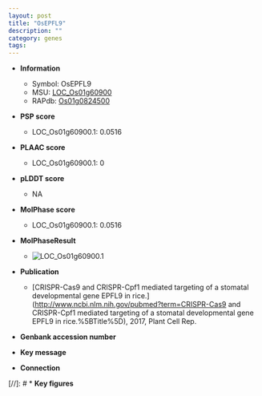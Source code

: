 ```yaml
---
layout: post
title: "OsEPFL9"
description: ""
category: genes
tags: 
---
```


* **Information**  
    + Symbol: OsEPFL9  
    + MSU: [LOC_Os01g60900](http://rice.plantbiology.msu.edu/cgi-bin/ORF_infopage.cgi?orf=LOC_Os01g60900)  
    + RAPdb: [Os01g0824500](http://rapdb.dna.affrc.go.jp/viewer/gbrowse_details/irgsp1?name=Os01g0824500)  

* **PSP score**  
    + LOC_Os01g60900.1: 0.0516 

* **PLAAC score**  
    + LOC_Os01g60900.1: 0 

* **pLDDT score**
    + NA


* **MolPhase score**
    + LOC_Os01g60900.1: 0.0516

* **MolPhaseResult**
    + ![LOC_Os01g60900.1](https://ricepsp.github.io/pictures/LOC_Os01g/LOC_Os01g60900.1.png)

* **Publication**  
    + [CRISPR-Cas9 and CRISPR-Cpf1 mediated targeting of a stomatal developmental gene EPFL9 in rice.](http://www.ncbi.nlm.nih.gov/pubmed?term=CRISPR-Cas9 and CRISPR-Cpf1 mediated targeting of a stomatal developmental gene EPFL9 in rice.%5BTitle%5D), 2017, Plant Cell Rep.

* **Genbank accession number**  

* **Key message**  

* **Connection**  

[//]: # * **Key figures**  


